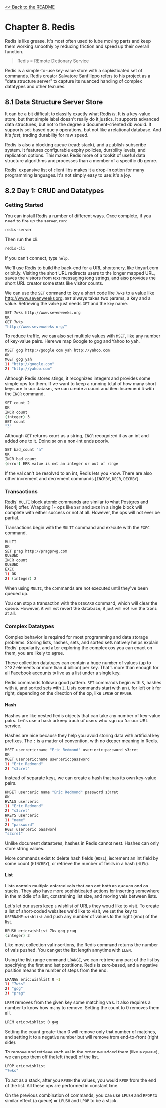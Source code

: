 [&lt;&lt; Back to the README](README.md)

# Chapter 8. Redis

Redis is like grease. It's most often used to lube moving parts and keep them
working smoothly by reducing friction and speed up their overall function.

> Redis = REmote DIctionary Service

Redis is a simple-to-use key-value store with a sophisticated set of commands.
Redis creator Salvatore Sanfilippo refers to his project as a "data structure
server" to capture its nuanced handling of complex datatypes and other features.

## 8.1 Data Structure Server Store

It can be a bit difficult to classify exactly what Redis *is*. It is a key-value
store, but that simple label doesn't really do it justice. It supports advanced
data structures, but not to the degree a document-oriented db would. It supports
set-based query operations, but not like a relational database. And it's *fast*,
trading durability for raw speed.

Redis is also a blocking queue (read: stack), and a publish-subscribe system. It
features configurable expiry policies, durability levels, and replication options.
This makes Redis more of a toolkit of useful data structure algorithms and processes
than a member of a specific db genre.

Redis' expansive list of client libs makes it a drop-in option for many programming
languages. It's not simply easy to use; it's a joy.

## 8.2 Day 1: CRUD and Datatypes

### Getting Started

You can install Redis a number of different ways. Once complete, if you need to
fire up the server, run:

```sh
redis-server
```

Then run the cli:

```sh
redis-cli
```

If you can't connect, type `help`.

We'll use Redis to build the back-end for a URL shortenery, like tinyurl.com or
bit.ly. Visiting the short URL redirects users to the longer mapped URL, saves
the visitors from text messaging long strings, and also provides the short URL
creator some stats like visitor counts.

We can use the `SET` command to key a short code like `7wks` to a value like
http://www.sevenweeks.org. `SET` always takes two params, a key and a value.
Retrieving the value just needs `GET` and the key name.

```sh
SET 7wks http://www.sevenweeks.org
OK
GET 7wks
"http://www.sevenweeks.org/"
```

To reduce traffic, we can also set multiple values with `MSET`, like any number
of key-value pairs. Here we map Google to gog and Yahoo to yah.

```sh
MSET gog http://google.com yah http://yahoo.com
OK
MGET gog yah
1) "http://google.com"
2) "http://yahoo.com"
```

Although Redis stores stings, it recognizes integers and provides some simple
ops for them. If we want to keep a running total of how many short keys are in
our dataset, we can create a count and then increment it with the `INCR`
command.

```sh
SET count 2
OK
INCR count
(integer) 3
GET count
"3"
```

Although `GET` returns `count` as a string, `INCR` recognized it as an int and
added one to it. Doing so on a non-int ends poorly.

```sh
SET bad_count "a"
OK
INCR bad_count
(error) ERR value is not an integer or out of range
```

If the val can't be resolved to an int, Redis lets you know. There are also
other increment and decrement commands [`INCRBY`, `DECR`, `DECRBY`].

### Transactions

Redis' `MULTI` block atomic commands are similar to what Postgres and Neo4j
offer.  Wrapping 1+ ops like `SET` and `INCR` in a single block will complete
with either success or not at all. However, the ops will not ever be partial.

Transactions begin with the `MULTI` command and execute with the `EXEC` command.

```sh
MULTI
OK
SET prag http://pragprog.com
QUEUED
INCR count
QUEUED
EXEC
1) OK
2) (integer) 2
```

When using `MULTI`, the commands are not executed until they've been queued up.

You can stop a transaction with the `DISCARD` command, which will clear the
queue. However, it will not revert the database; it just will not run the trans
at all.

### Complex Datatypes

Complex behavior is required for most programming and data storage problems.
Storing lists, hashes, sets, and sorted sets natively helps explain Redis'
popularity, and after exploring the complex ops you can enact on them, you are
likely to agree.

These collection datatypes can contain a huge number of values (up to 2^32
elements or more than 4 billion) per key. That's more than enough for all
Facebook accounts to live as a list under a single key.

Redis commands follow a good pattern. `SET` commands begin with `S`, hashes with
`H`, and sorted sets with `Z`. Lists commands start with an `L` for left or `R`
for right, depending on the direction of the op, like `LPUSH` or `RPUSH`.

#### Hash

Hashes are like nested Redis objects that can take any number of key-value
pairs. Let's use a hash to keep trach of users who sign up for our URL service.

Hashes are nice because they help you avoid storing data with artificial key
prefixes. The `:` is a matter of convention, with no deeper meaning in Redis.

```sh
MSET user:eric:name "Eric Redmond" user:eric:password s3cret
OK
MGET user:eric:name user:eric:password
1) "Eric Redmond"
2) "s3cret"
```

Instead of separate keys, we can create a hash that has its own key-value pairs.

```sh
HMSET user:eric name "Eric Redmond" password s3cret
OK
HVALS user:eric
1) "Eric Redmond"
2) "s3cret"
HKEYS user:eric
1) "name"
2) "password"
HGET user:eric password
"s3cret"
```

Unlike document datastores, hashes in Redis cannot nest. Hashes can only store
string values.

More commands exist to delete hash fields (`HDEL`), increment an int field by
some count (`HINCRBY`), or retrieve the number of fields in a hash (`HLEN`).

#### List

Lists contain multiple ordered vals that can act both as queues and as stacks.
They also have more sophisticated actions for inserting somewhere in the middle
of a list, constraining list size, and moving vals between lists.

Let's let our users keep a wishlist of URLs they would like to visit. To create
a list of short-coded websites we'd like to visit, we set the key to
`USERNAME:wishlist` and push any number of values to the right (end) of the
list.

```sh
RPUSH eric:wishlist 7ks gog prag
(integer) 3
```

Like most collection val insertions, the Redis command returns the number of
vals pushed. You can get the list length annytime with `LLEN`.

Using the list range command `LRANGE`, we can retrieve any part of the list by
specifying the first and last postitions. Redis is zero-based, and a negative
position means the number of steps from the end.

```sh
LRANGE eric:wishlist 0 -1
1) "7wks"
2) "gog"
3) "prag"
```

`LREM` removes from the given key some matching vals. It also requires a number
to know how many to remove. Setting the count to 0 removes them all.

```sh
LREM eric:wishlist 0 gog
```

Setting the count greater than 0 will remove only that number of matches, and
setting it to a negative number but will remove from end-to-front (right side).

To remove and retrieve each val in the order we added them (like a queue), we
can pop them off the left (head) of the list.

```sh
LPOP eric:wishlist
"7wks"
```

To act as a stack, after you `RPUSH` the values, you would `RPOP` from the end
of the list. All these ops are performed in constant time.

On the previous combination of commands, you can use `LPUSH` and `RPOP` to
similar effect (a queue) or `LPUSH` and `LPOP` to be a stack.
